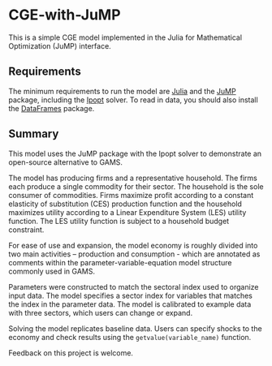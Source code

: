 # CGE-with-JuMP

This is a simple CGE model implemented in the Julia for Mathematical Optimization (JuMP) interface.

## Requirements

The minimum requirements to run the model are [Julia](http://julialang.org/) and the [JuMP](https://github.com/JuliaOpt/JuMP.jl) package, including the [Ipopt](https://github.com/JuliaOpt/Ipopt.jl) solver. To read in data, you should also install the [DataFrames](https://github.com/JuliaStats/DataFrames.jl) package.

## Summary ##

This model uses the JuMP package with the Ipopt solver to demonstrate an open-source alternative to GAMS.

The model has producing firms and a representative household. The firms each produce a single commodity for their sector. The household is the sole consumer of commodities. Firms maximize profit according to a constant elasticity of substitution (CES) production function and the household maximizes utility according to a Linear Expenditure System (LES) utility function. The LES utility function is subject to a household budget constraint.  

For ease of use and expansion, the model economy is roughly divided into two main activities – production and consumption - which are annotated as comments within the parameter-variable-equation model structure commonly used in GAMS.

Parameters were constructed to match the sectoral index used to organize input data. The model specifies a sector index for variables that matches the index in the parameter data. The model is calibrated to example data with three sectors, which users can change or expand.

Solving the model replicates baseline data. Users can specify shocks to the economy and check results using the ``getvalue(variable_name)`` function.

Feedback on this project is welcome.
